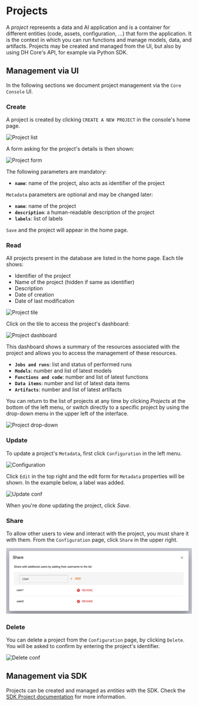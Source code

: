 # Projects

A *project* represents a data and AI application and is a container for different entities (code, assets, configuration, ...) that form the application. It is the context in which you can run functions and manage models, data, and artifacts.
Projects may be created and managed from the UI, but also by using DH Core's API, for example via Python SDK.

## Management via UI

In the following sections we document project management via the `Core Console` UI.

### Create

A project is created by clicking `CREATE A NEW PROJECT` in the console's home page.

![Project list](../images/console/project-list.png)

A form asking for the project's details is then shown:

![Project form](../images/console/project-form.png)

The following parameters are mandatory:

- **`name`**: name of the project, also acts as identifier of the project

`Metadata` parameters are optional and may be changed later:

- **`name`**: name of the project
- **`description`**: a human-readable description of the project
- **`labels`**: list of labels

`Save` and the project will appear in the home page.

### Read

All projects present in the database are listed in the home page. Each tile shows:

- Identifier of the project
- Name of the project (hidden if same as identifier)
- Description
- Date of creation
- Date of last modification

![Project tile](../images/console/project-tile.png)

Click on the tile to access the project's dashboard:

![Project dashboard](../images/console/dashboard-prj.png)

This dashboard shows a summary of the resources associated with the project and allows you to access the management of these resources.

- **`Jobs and runs`**: list and status of performed runs
- **`Models`**: number and list of latest models
- **`Functions and code`**: number and list of latest functions
- **`Data items`**: number and list of latest data items
- **`Artifacts`**: number and list of latest artifacts

You can return to the list of projects at any time by clicking *Projects* at the bottom of the left menu, or switch directly to a specific project by using the drop-down menu in the upper left of the interface.

![Project drop-down](../images/console/root-project.png)

### Update

To update a project's `Metadata`, first click `Configuration` in the left menu.

![Configuration](../images/console/configuration.png)

Click `Edit` in the top right and the edit form for `Metadata` properties will be shown. In the example below, a label was added.

![Update conf](../images/console/update-prj.png)

When you're done updating the project, click *Save*.

### Share

To allow other users to view and interact with the project, you must share it with them. From the `Configuration` page, click `Share` in the upper right.

![Share project](../images/console/project-share.png)

### Delete

You can delete a project from the `Configuration` page, by clicking `Delete`. You will be asked to confirm by entering the project's identifier.

![Delete conf](../images/console/project-delete.png)

## Management via SDK

Projects can be created and managed as *entities* with the SDK.
Check the [SDK Project documentation](https://scc-digitalhub.github.io/sdk-docs/objects/project/entity/) for more information.
